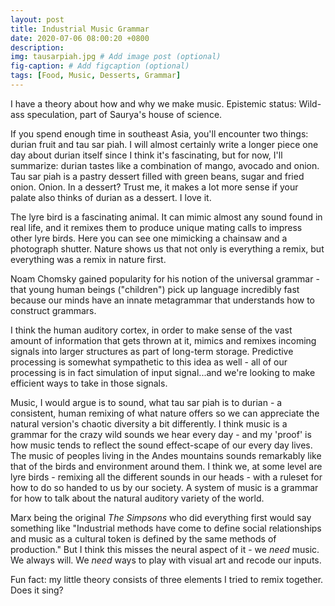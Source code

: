 ```yaml
---
layout: post
title: Industrial Music Grammar
date: 2020-07-06 08:00:20 +0800
description: 
img: tausarpiah.jpg # Add image post (optional)
fig-caption: # Add figcaption (optional)
tags: [Food, Music, Desserts, Grammar]
---
```


I have a theory about how and why we make music. Epistemic status: Wild-ass speculation, part of Saurya's house of science.

If you spend enough time in southeast Asia, you'll encounter two things: durian fruit and tau sar piah. I will almost certainly write a longer piece one day about durian itself since I think it's fascinating, but for now, I'll summarize: durian tastes like a combination of mango, avocado and onion. Tau sar piah is a pastry dessert filled with green beans, sugar and fried onion. Onion. In a dessert? Trust me, it makes a lot more sense if your palate also thinks of durian as a dessert. I love it.

The lyre bird is a fascinating animal. It can mimic almost any sound found in real life, and it remixes them to produce unique mating calls to impress other lyre birds. Here you can see one mimicking a chainsaw and a photograph shutter. Nature shows us that not only is everything a remix, but everything was a remix in nature first.

Noam Chomsky gained popularity for his notion of the universal grammar - that young human beings ("children") pick up language incredibly fast because our minds have an innate metagrammar that understands how to construct grammars.

I think the human auditory cortex, in order to make sense of the vast amount of information that gets thrown at it, mimics and remixes incoming signals into larger structures as part of long-term storage. Predictive processing is somewhat sympathetic to this idea as well - all of our processing is in fact simulation of input signal...and we're looking to make efficient ways to take in those signals.

Music, I would argue is to sound, what tau sar piah is to durian - a consistent, human remixing of what nature offers so we can appreciate the natural version's chaotic diversity a bit differently. I think music is a grammar for the crazy wild sounds we hear every day - and my 'proof' is how music tends to reflect the sound effect-scape of our every day lives. The music of peoples living in the Andes mountains sounds remarkably like that of the birds and environment around them. I think we, at some level are lyre birds - remixing all the different sounds in our heads - with a ruleset for how to do so handed to us by our society. A system of music is a grammar for how to talk about the natural auditory variety of the world.

Marx being the original _The Simpsons_ who did everything first would say something like "Industrial methods have come to define social relationships and music as a cultural token is defined by the same methods of production." But I think this misses the neural aspect of it - we *need* music. We always will. We *need* ways to play with visual art and recode our inputs.

Fun fact: my little theory consists of three elements I tried to remix together. Does it sing?
